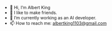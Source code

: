 - 👋 Hi, I’m Albert King
- 👀 I like to make friends.
- 🌱 I’m currently working as an AI developer.
- 📫 How to reach me: albertking1103@gmail.com

<!---
albertking1103/albertking1103 is a ✨ special ✨ repository because its `README.md` (this file) appears on your GitHub profile.
You can click the Preview link to take a look at your changes.
--->


